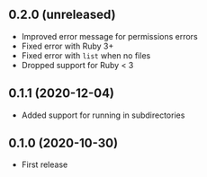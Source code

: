 ## 0.2.0 (unreleased)

- Improved error message for permissions errors
- Fixed error with Ruby 3+
- Fixed error with `list` when no files
- Dropped support for Ruby < 3

## 0.1.1 (2020-12-04)

- Added support for running in subdirectories

## 0.1.0 (2020-10-30)

- First release

